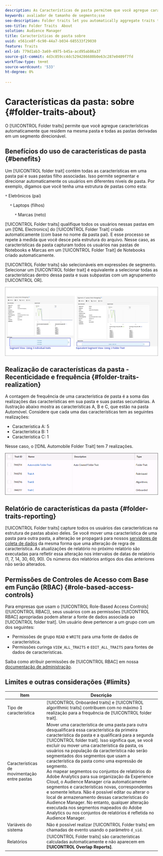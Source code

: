 ```yaml
---
description: As Características de pasta permitem que você agregue características automaticamente que residem na mesma pasta e todas as pastas secundárias em um segmento direcionável.
keywords: avaliador de tamanho de segmento;sse
seo-description: Folder traits let you automatically aggregate traits that reside within the same folder and all child folders into a targetable segment.
seo-title: Folder Traits  About
solution: Audience Manager
title: Características de pasta sobre
uuid: e561ce8f-6c90-44a7-b034-685533f29030
feature: Traits
exl-id: 779d1ab3-3a69-4975-b45a-acd95ab86a37
source-git-commit: 4d3c859cc4dc5294286680b0e63c287e0409f7fd
workflow-type: tm+mt
source-wordcount: '533'
ht-degree: 0%

---
```


# Características da pasta: sobre {#folder-traits-about}

O [!UICONTROL Folder traits] permite que você agregue características automaticamente que residem na mesma pasta e todas as pastas derivadas em um segmento direcionável.

## Benefícios do uso de características de pasta {#benefits}

Um [!UICONTROL folder trait] contém todas as características em uma pasta pai e suas pastas filho associadas. Isso permite segmentar e direcionar automaticamente os usuários em diferentes níveis de pasta. Por exemplo, digamos que você tenha uma estrutura de pastas como esta:

`*` Eletrônicos (pai)

    `*` Laptops (filhos)

        `*` Marcas (neto)

[!UICONTROL Folder traits] qualifique todos os usuários nessas pastas em um [!DNL Electronics] do [!UICONTROL Folder Trait] criado automaticamente (com base no nome da pasta pai). E esse processo se repete à medida que você desce pela estrutura do arquivo. Nesse caso, as características da pasta capturam todos os usuários nas pastas de Notebooks e Marcas em um [!UICONTROL Folder Trait] de Notebooks criado automaticamente.

[!UICONTROL Folder traits] são selecionáveis em expressões de segmento. Selecionar um [!UICONTROL folder trait] é equivalente a selecionar todas as características dentro dessa pasta e suas subpastas com um agrupamento [!UICONTROL OR].

![](assets/folder-traits-compare-border.jpg)

## Realização de características da pasta - Recenticidade e frequência {#folder-traits-realization}

A contagem de frequência de uma característica de pasta é a soma das realizações das características em sua pasta e suas pastas secundárias. A ilustração abaixo mostra as características A, B e C, que estão na pasta Automóvel. Considere que cada uma das características tem as seguintes realizações:

* Característica A: 5
* Característica B: 1
* Característica C: 1

Nesse caso, o [!DNL Automobile Folder Trait] tem 7 realizações.

![](assets/folder_traits_rollup_border.png)

## Relatório de características da pasta {#folder-traits-reporting}

[!UICONTROL Folder traits] capture todos os usuários das características na estrutura de pastas abaixo deles. Se você mover uma característica de uma pasta para outra pasta, a alteração se propagará para nossos [servidores de coleta de dados](../../reference/system-components/components-data-collection.md) da mesma forma que uma alteração de regra de característica. As atualizações de relatório no próximo relatório são executadas para refletir essa alteração nos intervalos de datas de relatório (1, 7, 14, 30, 60, 90). Os números dos relatórios antigos dos dias anteriores não serão alterados.

## Permissões de Controles de Acesso com Base em Função (RBAC) {#role-based-access-controls}

Para empresas que usam o [!UICONTROL Role-Based Access Controls] ([!UICONTROL RBAC]), seus usuários com as permissões [!UICONTROL RBAC] apropriadas podem alterar a fonte de dados associada ao [!UICONTROL folder trait]. Um usuário deve pertencer a um grupo com um dos seguintes:

* Permissões de grupo `READ` e `WRITE` para uma fonte de dados de característica.
* Permissões curinga `VIEW_ALL_TRAITS` e `EDIT_ALL_TRAITS` para fontes de dados de características.

Saiba como atribuir permissões de [!UICONTROL RBAC] em nossa [documentação de administração](../../features/administration/administration-overview.md#create-group).

## Limites e outras considerações {#limits}

| Item | Descrição |
|---|---|
| Tipo de característica | [!UICONTROL Onboarded traits] e [!UICONTROL algorithmic traits] contribuem com no máximo 1 realização para a frequência de [!UICONTROL folder trait]. |
| Características de movimentação entre pastas | Mover uma característica de uma pasta para outra desqualificará essa característica da primeira característica da pasta e a qualificará para a segunda [!UICONTROL folder trait]. Isso significa que, se você excluir ou mover uma característica da pasta, os usuários na população da característica não serão segmentados dos segmentos que usam a característica da pasta como uma expressão de segmento. <br> Ao mapear segmentos ou conjuntos de relatórios do Adobe Analytics para sua organização da Experience Cloud, o Audience Manager cria automaticamente segmentos e características novas, correspondentes e somente leitura. Não é possível editar ou alterar o local de armazenamento dessas características do Audience Manager. No entanto, qualquer alteração executada nos segmentos mapeados do Adobe Analytics ou nos conjuntos de relatórios é refletida no Audience Manager. |
| Variáveis do sistema | Não é possível realizar [!UICONTROL Folder traits] em chamadas de evento usando o parâmetro `d_sid`. |
| Relatórios | [!UICONTROL Folder traits] são características calculadas automaticamente e não aparecem em **[!UICONTROL Overlap Reports]**. |
